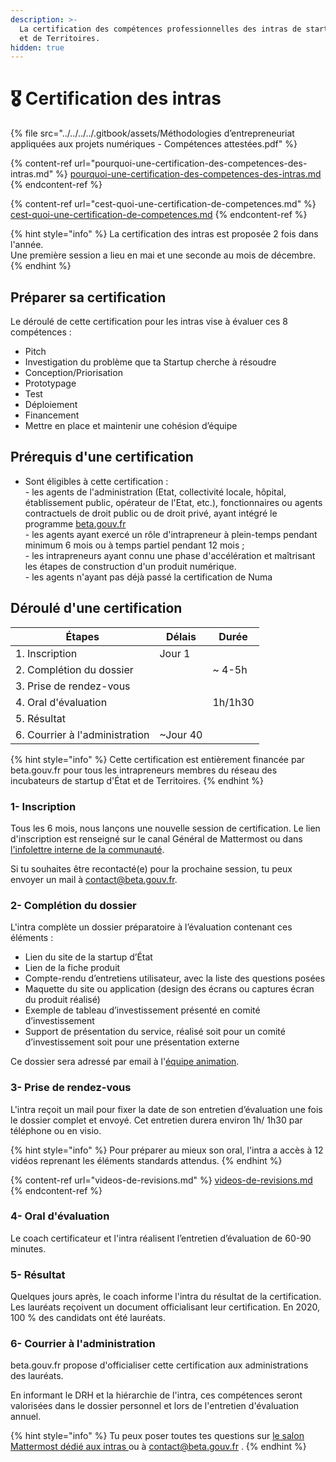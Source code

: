 ```yaml
---
description: >-
  La certification des compétences professionnelles des intras de startup d'État
  et de Territoires.
hidden: true
---
```


# 🎖️ Certification des intras

{% file src="../../../../.gitbook/assets/Méthodologies d’entrepreneuriat appliquées aux projets numériques - Compétences attestées.pdf" %}

{% content-ref url="pourquoi-une-certification-des-competences-des-intras.md" %}
[pourquoi-une-certification-des-competences-des-intras.md](pourquoi-une-certification-des-competences-des-intras.md)
{% endcontent-ref %}

{% content-ref url="cest-quoi-une-certification-de-competences.md" %}
[cest-quoi-une-certification-de-competences.md](cest-quoi-une-certification-de-competences.md)
{% endcontent-ref %}

{% hint style="info" %}
La certification des intras est proposée 2 fois dans l'année.\
Une première session a lieu en mai et une seconde au mois de décembre.
{% endhint %}

## Préparer sa certification

Le déroulé de cette certification pour les intras vise à évaluer ces 8 compétences :

* Pitch
* Investigation du problème que ta Startup cherche à résoudre
* Conception/Priorisation
* Prototypage
* Test
* Déploiement
* Financement
* Mettre en place et maintenir une cohésion d’équipe

## Prérequis d'une certification

* Sont éligibles à cette certification : \
  \-  les agents de l'administration (Etat, collectivité locale, hôpital, établissement public, opérateur de l'Etat, etc.), fonctionnaires ou agents contractuels de droit public ou de droit privé, ayant intégré le programme [beta.gouv.fr](http://beta.gouv.fr/)  \
  \- les agents ayant exercé un rôle d'intrapreneur à plein-temps pendant minimum 6 mois ou à temps partiel pendant 12 mois ; \
  \- les intrapreneurs ayant connu une phase d'accélération et maîtrisant les étapes de construction d'un produit numérique. \
  \- les agents n'ayant pas déjà passé la certification de Numa

## Déroulé d'une certification

| Étapes                         | Délais    | Durée   |
| ------------------------------ | --------- | ------- |
| 1. Inscription                 | Jour 1    |         |
| 2. Complétion du dossier       |           | \~ 4-5h |
| 3. Prise de rendez-vous        |           |         |
| 4. Oral d'évaluation           |           | 1h/1h30 |
| 5. Résultat                    |           |         |
| 6. Courrier à l'administration | \~Jour 40 |         |

{% hint style="info" %}
Cette certification est entièrement financée par beta.gouv.fr pour tous les intrapreneurs membres du réseau des incubateurs de startup d'État et de Territoires.
{% endhint %}

### 1- Inscription

Tous les 6 mois, nous lançons une nouvelle session de certification. Le lien d'inscription est renseigné sur le canal Général de Mattermost ou dans [l'infolettre interne de la communauté](../../../../decouvrir-beta.gouv.fr/la-communaute/sinformer-sur-la-vie-de-la-communaute.md).

Si tu souhaites être recontacté(e) pour la prochaine session, tu peux envoyer un mail à contact@beta.gouv.fr.

### 2- Complétion du dossier

L'intra complète un dossier préparatoire à l’évaluation contenant ces éléments :

* Lien du site de la startup d’État
* Lien de la fiche produit
* Compte-rendu d’entretiens utilisateur, avec la liste des questions posées
* Maquette du site ou application (design des écrans ou captures écran du produit réalisé)
* Exemple de tableau d’investissement présenté en comité d’investissement
* Support de présentation du service, réalisé soit pour un comité d’investissement soit pour une présentation externe

Ce dossier sera adressé par email à l'[équipe animation](../../../decouvrir-les-guides-des-autres-incubateurs/incubateur-de-la-dinum/lequipe-danimation-beta.gouv.fr.md).

### 3- Prise de rendez-vous

L'intra reçoit un mail pour fixer la date de son entretien d’évaluation une fois le dossier complet et envoyé. Cet entretien durera environ 1h/ 1h30 par téléphone ou en visio.

{% hint style="info" %}
Pour préparer au mieux son oral, l'intra a accès à 12 vidéos reprenant les éléments standards attendus.
{% endhint %}

{% content-ref url="videos-de-revisions.md" %}
[videos-de-revisions.md](videos-de-revisions.md)
{% endcontent-ref %}

### 4- Oral d'évaluation

Le coach certificateur et l'intra réalisent l’entretien d’évaluation de 60-90 minutes.

### 5- Résultat

Quelques jours après, le coach informe l'intra du résultat de la certification. Les lauréats reçoivent un document officialisant leur certification. En 2020, 100 % des candidats ont été lauréats.

### 6- Courrier à l'administration

beta.gouv.fr propose d'officialiser cette certification aux administrations des lauréats.

En informant le DRH et la hiérarchie de l'intra, ces compétences seront valorisées dans le dossier personnel et lors de l'entretien d'évaluation annuel.

{% hint style="info" %}
Tu peux poser toutes tes questions sur [le salon Mattermost dédié aux intras ](https://mattermost.incubateur.net/betagouv/channels/domaine-intrapreneurs)ou à contact@beta.gouv.fr .
{% endhint %}
